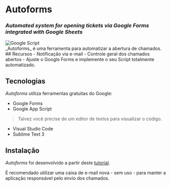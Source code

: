 # Autoforms
### _Automated system for opening tickets via Google Forms integrated with Google Sheets_
<a href="https://www.google.com/script/start/">
  <img align="left" alt="Google Script" src="https://img.shields.io/badge/Apps%20Script-fff?style=for-the-badge&logo=Google&logoColor=Black" />
</a>
<br>
_Autoforms_ é uma ferramenta para automatizar a abertura de chamados.
## Recursos
- Notificação via e-mail
- Controle geral dos chamados abertos
- Ajuste o Google Forms e implemente o seu Script totalmente automatizado.

## Tecnologias

_Autoforms_ utiliza ferramentas gratuitas do Google:

- Google Forms
- Google App Script

> Talvez você precise de um editor de textos para visualizar o código.

- Visual Studio Code
- Sublime Text 3

## Instalação

_Autoforms_ foi desenvolvido a partir deste  [tutorial](https://techsch.com/tutorials/create-helpdesk-ticketing-system-google-apps-script).

É recomendado utilizar uma caixa de e-mail nova - sem uso - para manter a aplicação responsável pelo envio dos chamados.

